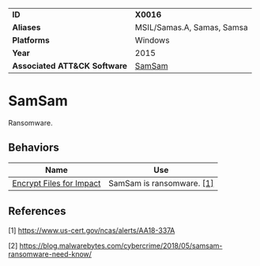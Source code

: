 |||
|---------|------------------------|
|**ID**|**X0016**|
|**Aliases**|MSIL/Samas.A, Samas, Samsa|
|**Platforms**|Windows|
|**Year**| 2015 |
|**Associated ATT&CK Software**|[SamSam](https://attack.mitre.org/software/S0370/)|

SamSam
======
Ransomware.

Behaviors
---------
|Name|Use|
|---------------------|-------------------------------------------------------|
|[Encrypt Files for Impact](https://github.com/MBCProject/mbc-markdown/blob/master/impact/encrypt-impact.md) | SamSam is ransomware. [[1]](#1)|

References
----------
<a name="1">[1]</a> https://www.us-cert.gov/ncas/alerts/AA18-337A 

<a name="2">[2]</a> https://blog.malwarebytes.com/cybercrime/2018/05/samsam-ransomware-need-know/
 